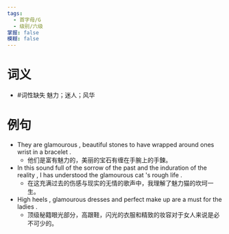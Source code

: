 ```yaml
---
tags:
  - 首字母/G
  - 级别/六级
掌握: false
模糊: false
---
```

# 词义
- #词性缺失 魅力；迷人；风华
# 例句
- They are glamourous , beautiful stones to have wrapped around ones wrist in a bracelet .
	- 他们是富有魅力的，美丽的宝石有缠在手腕上的手鍊。
- In this sound full of the sorrow of the past and the induration of the reality , I has understood the glamourous cat 's rough life .
	- 在这充满过去的伤感与现实的无情的歌声中，我理解了魅力猫的坎坷一生。
- High heels , glamourous dresses and perfect make up are a must for the ladies .
	- 顶级秘籍眼光部分，高跟鞋，闪光的衣服和精致的妆容对于女人来说是必不可少的。

